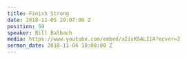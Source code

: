 ```yaml
---
title: Finish Strong
date: 2018-11-05 20:07:00 Z
position: 59
speaker: Bill Balbach
media: https://www.youtube.com/embed/aIivK5ALI1A?ecver=2
sermon_date: 2018-11-04 10:00:00 Z
---
```


